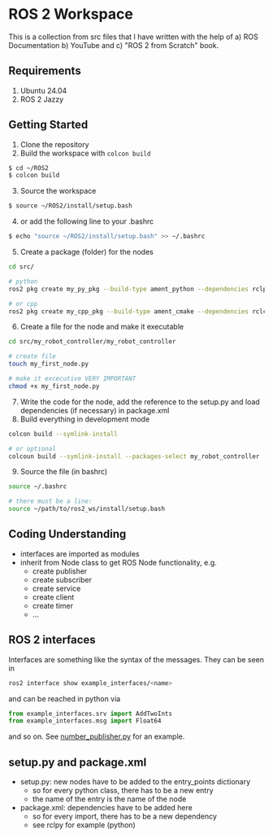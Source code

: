 # ROS 2 Workspace
This is a collection from src files that I have written with the help of a) ROS Documentation b) YouTube and c) "ROS 2 from Scratch" book.

## Requirements
1. Ubuntu 24.04
2. ROS 2 Jazzy

## Getting Started
1. Clone the repository
2. Build the workspace with `colcon build`
```bash
$ cd ~/ROS2
$ colcon build
```
3. Source the workspace
```bash
$ source ~/ROS2/install/setup.bash
```
4. or add the following line to your .bashrc
```bash
$ echo "source ~/ROS2/install/setup.bash" >> ~/.bashrc
```
5. Create a package (folder) for the nodes
```bash
cd src/

# python
ros2 pkg create my_py_pkg --build-type ament_python --dependencies rclpy

# or cpp
ros2 pkg create my_cpp_pkg --build-type ament_cmake --dependencies rclcpp
```
6. Create a file for the node and make it executable
```bash
cd src/my_robot_controller/my_robot_controller

# create file
touch my_first_node.py

# make it excecutive VERY IMPORTANT
chmod +x my_first_node.py
```
7. Write the code for the node, add the reference to the setup.py and load dependencies (if necessary) in package.xml
8. Build everything in development mode
```bash
colcon build --symlink-install 

# or optional
colcoun build --symlink-install --packages-select my_robot_controller
```
9. Source the file (in bashrc)
```bash
source ~/.bashrc

# there must be a line:
source ~/path/to/ros2_ws/install/setup.bash
```



## Coding Understanding
- interfaces are imported as modules
- inherit from Node class to get ROS Node functionality, e.g.
    - create publisher
    - create subscriber
    - create service
    - create client
    - create timer
    - ...


## ROS 2 interfaces
Interfaces are something like the syntax of the messages. They can be seen in
```bash
ros2 interface show example_interfaces/<name>
```
and can be reached in python via 
```python
from example_interfaces.srv import AddTwoInts
from example_interfaces.msg import Float64
```
and so on. See [number_publisher.py](src/my_py_pkg/my_py_pkg/number_publisher.py) for an example.


## setup.py and package.xml
- setup.py: new nodes have to be added to the entry_points dictionary
    - so for every python class, there has to be a new entry
    - the name of the entry is the name of the node
- package.xml: dependencies have to be added here
    - so for every import, there has to be a new dependency
    - see rclpy for example (python)